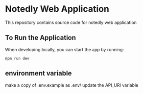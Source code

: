 
# Notedly Web Application

This repository contains source code for notedly web application

## To Run the Application

When developing locally, you can start the app by running:

```
npm run dev

```

## environment variable

make a copy of .env.example as .env/
update the API_URI variable
